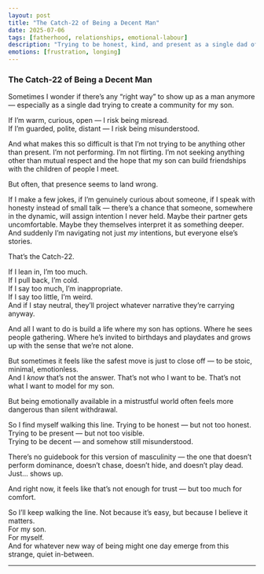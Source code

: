 ```yaml
---
layout: post
title: "The Catch-22 of Being a Decent Man"
date: 2025-07-06
tags: [fatherhood, relationships, emotional-labour]
description: "Trying to be honest, kind, and present as a single dad often gets misread. And the world doesn’t offer many good options for men trying to show up well without being misunderstood."
emotions: [frustration, longing]
---
```


### The Catch-22 of Being a Decent Man

Sometimes I wonder if there’s any “right way” to show up as a man anymore — especially as a single dad trying to create a community for my son.

If I’m warm, curious, open — I risk being misread.  
If I’m guarded, polite, distant — I risk being misunderstood.

And what makes this so difficult is that I’m not trying to be anything other than present. I’m not performing. I’m not flirting. I’m not seeking anything other than mutual respect and the hope that my son can build friendships with the children of people I meet.

But often, that presence seems to land wrong.

If I make a few jokes, if I’m genuinely curious about someone, if I speak with honesty instead of small talk — there’s a chance that someone, somewhere in the dynamic, will assign intention I never held. Maybe their partner gets uncomfortable. Maybe they themselves interpret it as something deeper. And suddenly I’m navigating not just *my* intentions, but everyone else’s stories.

That’s the Catch-22.

If I lean in, I’m too much.  
If I pull back, I’m cold.  
If I say too much, I’m inappropriate.  
If I say too little, I’m weird.  
And if I stay neutral, they’ll project whatever narrative they’re carrying anyway.

And all I want to do is build a life where my son has options. Where he sees people gathering. Where he’s invited to birthdays and playdates and grows up with the sense that we’re not alone.

But sometimes it feels like the safest move is just to close off — to be stoic, minimal, emotionless.  
And I *know* that’s not the answer. That’s not who I want to be. That’s not what I want to model for my son.

But being emotionally available in a mistrustful world often feels more dangerous than silent withdrawal.

So I find myself walking this line. Trying to be honest — but not too honest.  
Trying to be present — but not too visible.  
Trying to be decent — and somehow still misunderstood.

There’s no guidebook for this version of masculinity — the one that doesn’t perform dominance, doesn’t chase, doesn’t hide, and doesn’t play dead. Just… shows up.

And right now, it feels like that’s not enough for trust — but too much for comfort.

So I’ll keep walking the line. Not because it’s easy, but because I believe it matters.  
For my son.  
For myself.  
And for whatever new way of being might one day emerge from this strange, quiet in-between.


---